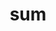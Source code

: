 ---
title: sum
meaning: to be
ch: seventeen
pos: verb
inf: esse
infend: esse
conjugation: irregular
---